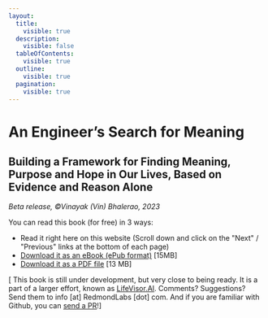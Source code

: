 ```yaml
---
layout:
  title:
    visible: true
  description:
    visible: false
  tableOfContents:
    visible: true
  outline:
    visible: true
  pagination:
    visible: true
---
```


# An Engineer’s Search for Meaning

## Building a Framework for Finding Meaning, Purpose and Hope in Our Lives, Based on Evidence and Reason Alone <a href="#pnklhsh25rlz" id="pnklhsh25rlz"></a>

_Beta release, ©Vinayak (Vin) Bhalerao, 2023_



You can read this book (for free) in 3 ways:

* Read it right here on this website (Scroll down and click on the "Next" / "Previous" links at the bottom of each page)
* [Download it as an eBook (ePub format)](https://lifevisor.ai/pub/An%20Engineer's%20Search%20for%20Meaning.epub) \[15MB]
* [Download it as a PDF file](https://lifevisor.ai/pub/An%20Engineer's%20Search%20for%20Meaning.pdf) \[13 MB]

\[ This book is still under development, but very close to being ready. It is a part of a larger effort, known as [LifeVisor.AI](https://lifevisor.ai). Comments? Suggestions? Send them to info \[at] RedmondLabs \[dot] com. And if you are familiar with Github, you can [send a PR](https://github.com/vinhub/lifevisor-book)!]

